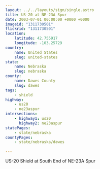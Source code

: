 ```yaml
---
layout: ../../layouts/sign/single.astro
title: US-20 at NE-23A Spur
date: 2003-07-01 00:00:00 +0000 +0000
imageid: "1311730501"
flickrid: "1311730501"
location:
    latitude: 42.755917
    longitude: -103.25729
country:
    name: United States
    slug: united-states
state:
    name: Nebraska
    slug: nebraska
county:
    name: Dawes County
    slug: dawes
tags:
    - shield
highway:
    - us20
    - ne23aspur
intersections:
    - highway1: us20
      highway2: ne23aspur
statePages:
    - state/nebraska
countyPages:
    - state/nebraska/dawes

---
```

US-20 Shield at South End of NE-23A Spur